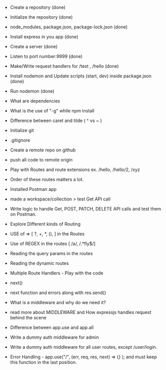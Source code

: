 - Create a repository (done)
- Initialize the repository (done)
- node_modules, package.json, package-lock.json (done)
- Install express in you app (done)
- Create a server (done)
- Listen to port number:9999 (done)
- Make/Write request handlers for /test , /hello (done)
- Install nodemon and Update scripts (start, dev) inside package.json (done)
- Run nodemon (done)
- What are dependencies
- What is the use of "-g" while npm install
- Difference between caret and tilde ( ^ vs ~ )

- Initialize git
- .gitignore
- Create a remote repo on github
- push all code to remote origin
- Play with Routes and route extensions ex. /hello, /hello/2, /xyz
- Order of these routes matters a lot.
- Installed Postman app
- made a workspace/collection > test Get API call
- Write logic to handle Get, POST, PATCH, DELETE API calls and test them on Postman.
- Explore Different kinds of Routing
- USE of => [ ?, +, *, (), ] in the Routes
- Use of REGEX in the routes [ /a/, /.*fly$/]
- Reading the query params in the routes
- Reading the dynamic routes

- Multiple Route Handlers - Play with the code
- next()
- next function and errors along with res.send()
- What is a middleware and why do we need it?
- read more about MIDDLEWARE and How expressjs handles request behind the scene
- Difference between app.use and app.all
- Write a dummy auth middleware for admin
- Write a dummy auth middleware for all user routes, except /user/login.
- Error Handling - app.use("/", (err, req, res, next) => {} ); and must keep this function in the last position.